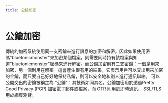 ```yaml
---
title: 公鑰加密
---
```

# 公鑰加密

傳統的加密系統使用同一支密鑰來進行訊息的加密和解密。因此如果使用密碼"bluetonicmonster"來加密某個檔案，則需要同時持有該檔案與知道"bluetonicmonster"密碼來進行解密。而公鑰加密則有二支密鑰：一個是用來加密，另一個則用在解密。這會産生很有用的結果，它表示用戶可以交出用來加密的金鑰，而只要自己好好地保持私鑰，則可以安全地和別人進行通訊聯絡。 可以公開交出的密鑰被稱之為 "公鑰"：其技術如同其名。公鑰加密用於透過Pretty Good Privacy (PGP) 加密電子郵件或檔案，而 OTR 則用於即時通訊， SSL/TLS 用於網頁瀏覽。